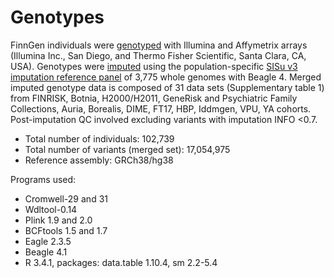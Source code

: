 # Genotypes

FinnGen individuals were [genotyped](./) with Illumina and Affymetrix arrays \(Illumina Inc., San Diego, and Thermo Fisher Scientific, Santa Clara, CA, USA\). Genotypes were [imputed](./) using the population-specific [SISu v3 imputation reference panel](./) of 3,775 whole genomes with Beagle 4. Merged imputed genotype data is composed of 31 data sets \(Supplementary table 1\) from FINRISK, Botnia, H2000/H2011, GeneRisk and Psychiatric Family Collections, Auria, Borealis, DIME, FT17, HBP, Iddmgen, VPU, YA cohorts. Post-imputation QC involved excluding variants with imputation INFO &lt;0.7.

* Total number of individuals: 102,739
* Total number of variants \(merged set\): 17,054,975
* Reference assembly:         GRCh38/hg38

Programs used:

* Cromwell-29 and 31
* Wdltool-0.14
* Plink 1.9 and 2.0 
* BCFtools 1.5 and 1.7
* Eagle 2.3.5
* Beagle 4.1
* R 3.4.1, packages: data.table 1.10.4, sm 2.2-5.4 

